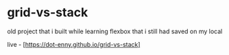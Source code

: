 ﻿# grid-vs-stack

old project that i built while learning flexbox that i still had saved on my local

live - [https://dot-enny.github.io/grid-vs-stack]
